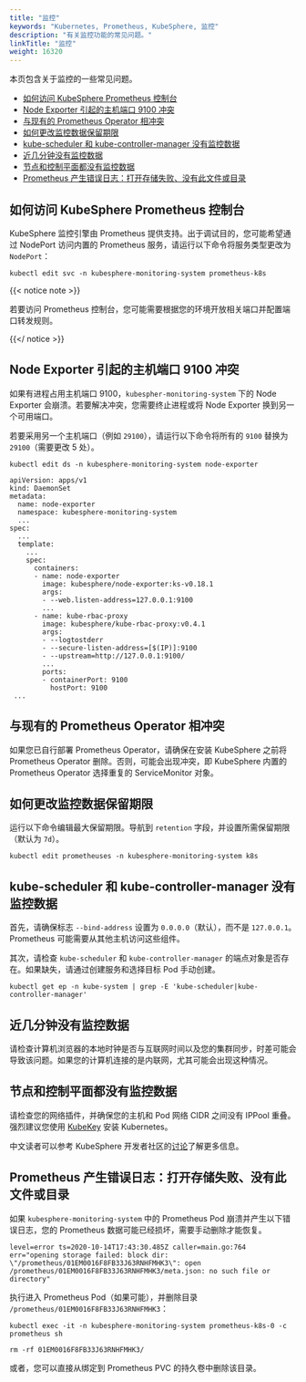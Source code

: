 ```yaml
---
title: "监控"
keywords: "Kubernetes, Prometheus, KubeSphere, 监控"
description: "有关监控功能的常见问题。"
linkTitle: "监控"
weight: 16320
---
```


本页包含关于监控的一些常见问题。

- [如何访问 KubeSphere Prometheus 控制台](../../observability/monitoring/#如何访问-kubesphere-prometheus-控制台)
- [Node Exporter 引起的主机端口 9100 冲突](../../observability/monitoring/#node-exporter-引起的主机端口-9100-冲突)
- [与现有的 Prometheus Operator 相冲突](../../observability/monitoring/#与现有的-prometheus-operator-相冲突)
- [如何更改监控数据保留期限](../../observability/monitoring/#如何更改监控数据保留期限)
- [kube-scheduler 和 kube-controller-manager 没有监控数据](../../observability/monitoring/#kube-scheduler-和-kube-controller-manager-没有监控数据)
- [近几分钟没有监控数据](../../observability/monitoring/#近几分钟没有监控数据)
- [节点和控制平面都没有监控数据](../../observability/monitoring/#节点和控制平面都没有监控数据)
- [Prometheus 产生错误日志：打开存储失败、没有此文件或目录](../../observability/monitoring/#prometheus-产生错误日志打开存储失败没有此文件或目录)

## 如何访问 KubeSphere Prometheus 控制台

KubeSphere 监控引擎由 Prometheus 提供支持。出于调试目的，您可能希望通过 NodePort 访问内置的 Prometheus 服务，请运行以下命令将服务类型更改为 `NodePort`：

```shell
kubectl edit svc -n kubesphere-monitoring-system prometheus-k8s
```

{{< notice note >}}

若要访问 Prometheus 控制台，您可能需要根据您的环境开放相关端口并配置端口转发规则。

{{</ notice >}} 

## Node Exporter 引起的主机端口 9100 冲突

如果有进程占用主机端口 9100，`kubespher-monitoring-system` 下的 Node Exporter 会崩溃。若要解决冲突，您需要终止进程或将 Node Exporter 换到另一个可用端口。

若要采用另一个主机端口（例如 `29100`），请运行以下命令将所有的 `9100` 替换为 `29100`（需要更改 5 处）。

 ```shell
 kubectl edit ds -n kubesphere-monitoring-system node-exporter
 ```

 ```shell
 apiVersion: apps/v1
 kind: DaemonSet
 metadata:
   name: node-exporter
   namespace: kubesphere-monitoring-system
   ...
 spec:
   ...
   template:
     ...
     spec:
       containers:
       - name: node-exporter
         image: kubesphere/node-exporter:ks-v0.18.1
         args:
         - --web.listen-address=127.0.0.1:9100
         ...
       - name: kube-rbac-proxy
         image: kubesphere/kube-rbac-proxy:v0.4.1
         args:
         - --logtostderr
         - --secure-listen-address=[$(IP)]:9100
         - --upstream=http://127.0.0.1:9100/
         ... 
         ports:
         - containerPort: 9100
           hostPort: 9100
  ...
 ```

## 与现有的 Prometheus Operator 相冲突

如果您已自行部署 Prometheus Operator，请确保在安装 KubeSphere 之前将 Prometheus Operator 删除。否则，可能会出现冲突，即 KubeSphere 内置的 Prometheus Operator 选择重复的 ServiceMonitor 对象。

## 如何更改监控数据保留期限

运行以下命令编辑最大保留期限。导航到 `retention` 字段，并设置所需保留期限（默认为 `7d`）。

```shell
kubectl edit prometheuses -n kubesphere-monitoring-system k8s
```

## kube-scheduler 和 kube-controller-manager 没有监控数据

首先，请确保标志 `--bind-address` 设置为 `0.0.0.0`（默认），而不是 `127.0.0.1`。Prometheus 可能需要从其他主机访问这些组件。

其次，请检查 `kube-scheduler` 和 `kube-controller-manager` 的端点对象是否存在。如果缺失，请通过创建服务和选择目标 Pod 手动创建。

```shell
kubectl get ep -n kube-system | grep -E 'kube-scheduler|kube-controller-manager'
```

## 近几分钟没有监控数据

请检查计算机浏览器的本地时钟是否与互联网时间以及您的集群同步，时差可能会导致该问题。如果您的计算机连接的是内联网，尤其可能会出现这种情况。

## 节点和控制平面都没有监控数据

请检查您的网络插件，并确保您的主机和 Pod 网络 CIDR 之间没有 IPPool 重叠。强烈建议您使用 [KubeKey](https://github.com/kubesphere/kubekey) 安装 Kubernetes。

中文读者可以参考 KubeSphere 开发者社区的[讨论](https://ask.kubesphere.io/forum/d/2027/16)了解更多信息。

## Prometheus 产生错误日志：打开存储失败、没有此文件或目录

如果 `kubesphere-monitoring-system` 中的 Prometheus Pod 崩溃并产生以下错误日志，您的 Prometheus 数据可能已经损坏，需要手动删除才能恢复。

```shell
level=error ts=2020-10-14T17:43:30.485Z caller=main.go:764 err="opening storage failed: block dir: \"/prometheus/01EM0016F8FB33J63RNHFMHK3\": open /prometheus/01EM0016F8FB33J63RNHFMHK3/meta.json: no such file or directory"
```

执行进入 Prometheus Pod（如果可能），并删除目录 `/prometheus/01EM0016F8FB33J63RNHFMHK3`：

```shell
kubectl exec -it -n kubesphere-monitoring-system prometheus-k8s-0 -c prometheus sh

rm -rf 01EM0016F8FB33J63RNHFMHK3/
```

或者，您可以直接从绑定到 Prometheus PVC 的持久卷中删除该目录。

